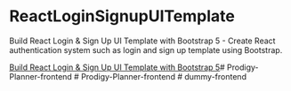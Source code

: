 # ReactLoginSignupUITemplate

Build React Login & Sign Up UI Template with Bootstrap 5 - Create React authentication system such as login and sign up template using Bootstrap.

[Build React Login & Sign Up UI Template with Bootstrap 5](https://www.positronx.io/build-react-login-sign-up-ui-template-with-bootstrap-4/)#   P r o d i g y - P l a n n e r - f r o n t e n d  
 #   P r o d i g y - P l a n n e r - f r o n t e n d  
 #   d u m m y - f r o n t e n d  
 